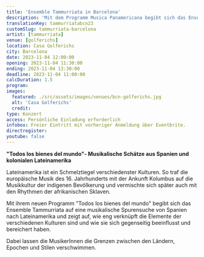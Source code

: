 ```yaml
---
title: 'Ensemble Tammurriata in Barcelona'
description: 'Mit dem Programm Musica Panamericana begibt sich das Ensemble Tammurriata auf eine musikalische Spurensuche von Europa nach Amerika'
translationKey: tammurriatabcn23
customSlug: tammurriata-barcelona
artist: [tammurriata]
venue: [golferichs]
location: Casa Golferichs
city: Barcelona
date: 2023-11-04 12:00:00
opening: 2023-11-04 11:30:00
ending: 2023-11-04 13:30:00
deadline: 2023-11-04 11:00:00
calcDuration: 1.5
program:
images:
  featured: ./src/assets/images/venues/bcn-golferichs.jpg
  alt: 'Casa Golferichs'
  credit:
type: Konzert
access: Persönliche Einladung erforderlich
infobox: Freier Eintritt mit vorheriger Anmeldung über Eventbrite.
directregister:
youtube: false
---
```


**"Todos los bienes del mundo"- Musikalische Schätze aus Spanien und kolonialen Lateinamerika**

Lateinamerika ist ein Schmelztiegel verschiedenster Kulturen. So traf die europäische Musik des 16. Jahrhunderts mit der Ankunft Kolumbus auf die Musikkultur der indigenen Bevölkerung und vermischte sich später auch mit den Rhythmen der afrikanischen Sklaven.

Mit ihrem neuen Programm "Todos los bienes del mundo" begibt sich das Ensemble Tammurriata auf eine musikalische Spurensuche von Spanien nach Lateinamerika und zeigt auf, wie eng verknüpft die Elemente der verschiedenen Kulturen sind und wie sie sich gegenseitig beeinflusst und bereichert haben.

Dabei lassen die MusikerInnen die Grenzen zwischen den Ländern, Epochen und Stilen verschwimmen.

